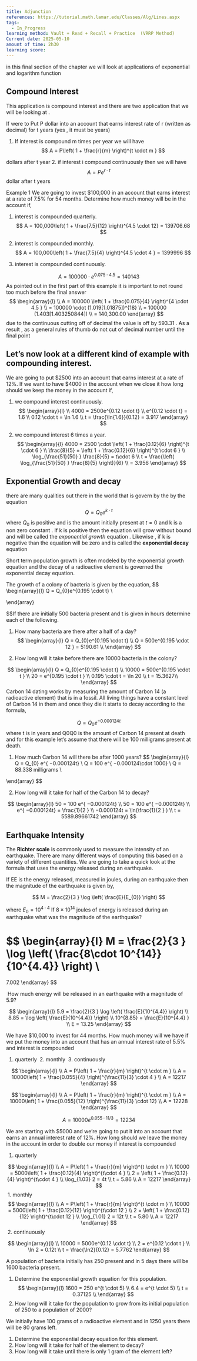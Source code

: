 ```yaml
---
title: Adjunction
references: https://tutorial.math.lamar.edu/Classes/Alg/Lines.aspx
tags:
  - In_Progress
learning method: Vault + Read + Recall + Practice  (VRRP Method)
Current date: 2025-05-10
amount of time: 2h30
learning score:
---
```




in this final section of the chapter we will look at applications of exponential and logarithm function 

## Compound Interest 

This application is compound interest and there are two application that we will be looking at . 

If were to Put P dollar into an account that earns interest rate of r (written as decimal) for t years (yes , it must be years) 

1. If interest is compound m times per year we will have 
$$
A  = P\left( 1  + \frac{r}{m} \right)^{t \cdot m  }
$$

dollars after t year 
2. if interest i compound continuously then  we will have 
$$
A =   Pe^{r \cdot t}
$$
dollar after t years  


Example 1 We are going to invest $100,000 in an account that earns interest at a rate of 7.5% for 54 months. Determine how much money will be in the account if,
1. interest is compounded quarterly.
$$
A  = 100,000\left( 1  + \frac{7.5}{12} \right)^{4.5 \cdot 12}  = 139706.68 
$$

2. interest is compounded monthly.
$$
A  = 100,000\left( 1  + \frac{7.5}{4} \right)^{4.5 \cdot 4 }  = 1399996 
$$
3. interest is compounded continuously. 


$$
A =  100000 \cdot e^{0.075 \cdot 4.5}   = 140143   
$$
As pointed out in the first part of this example it is important to not round too much before the final answer 
$$
\begin{array}{l} \\
A = 100000 \left( 1 + \frac{0.075}{4}  \right)^{4 \cdot 4.5 }  \\
= 100000 \cdot (1.019[1.01875])^{18}   \\
 =  100000 (1.403[1.403250844])  \\
  = 140,300.00 
\end{array}
$$
due to the continuous cutting off of decimal the value is off by 593.31 . As a result , as a general  rules of thumb do not cut of decimal number until the final point 

##  Let’s now look at a different kind of example with compounding interest.  
We are going to put $2500 into an account that earns interest at a rate of 12%. If we want to have $4000 in the account when we close it how long should we keep the money in the account if,
1. we compound interest continuously.
$$
\begin{array}{l} \\
4000 =   2500e^{0.12 \cdot t}   \\
e^{0.12 \cdot t}  = 1.6  \\
0.12 \cdot t =  \ln 1.6  \\
t =  \frac{\ln{1.6}}{0.12}   = 3.917 
\end{array}
$$





2. we compound interest 6 times a year.  
$$
\begin{array}{l}
4000  = 2500 \cdot \left( 1  + \frac{0.12}{6} \right)^{t \cdot 6  }   \\
\frac{8}{5}   =  \left( 1  + \frac{0.12}{6} \right)^{t \cdot 6  }   \\
\log_{\frac{51}{50} } \frac{8}{5}  =   t\cdot 6   \\
t =  \frac{\left( \log_{\frac{51}{50} } \frac{8}{5} \right)}{6}   \\
= 3.956  
\end{array}
$$


## Exponential  Growth and decay  

there are many qualities  out there in the world that is govern by the  by the equation 
$$
Q  =  Q_{0}e^{k\cdot  t}
$$
where $Q_{0}$ is positive and is the amount initially present at $t=0$ and k is a non zero constant . If k is positive then the equation will grow without bound and will be called the $exponential\; growth$ equation . Likewise , if k is negative than the equation will be zero  and is called the **exponential decay**  equation  

Short term population growth is often modeled by the exponential growth equation and the decay of a radioactive element is governed the exponential decay equation.

The growth of a colony of bacteria is given by the equation,
$$
\begin{array}{l}
 Q = Q_{0}e^{0.195 \cdot  t}     \\

\end{array}
 
$$If there are initially 500 bacteria present and t is given in hours determine each of the following.

1. How many bacteria are there after a half of a day?
$$
\begin{array}{l}
 Q = Q_{0}e^{0.195 \cdot  t}      \\
Q = 500e^{0.195 \cdot  12 }  =  5190.61  \\
\end{array}
$$

2. How long will it take before there are 10000 bacteria in the colony?

$$
\begin{array}{l}
 Q = Q_{0}e^{0.195 \cdot  t}      \\
10000 = 500e^{0.195 \cdot  t }   \\
20  =  e^{0.195 \cdot  t }   \\
 0.195 \cdot  t    = \ln 20   \\
t   = 15.3627\\
\end{array}
$$
Carbon 14 dating works by measuring the amount of Carbon 14 (a radioactive element) that is in a fossil. All living things have a constant level of Carbon 14 in them and once they die it starts to decay according to the formula, 

$$
Q   = Q_{0} e^{  
−0.000124t}
$$
where t is in years and Q0Q0 is the amount of Carbon 14 present at death and for this example let’s assume that there will be 100 milligrams present at death.

1. How much Carbon 14 will there be after 1000 years?
$$
\begin{array}{l}
Q   = Q_{0} e^{  −0.000124t}   \\
Q   = 100 e^{  −0.000124\cdot 1000}   \\
Q   =  88.338 milligrams \\

\end{array}
$$

2. How long will it take for half of the Carbon 14 to decay?

$$
\begin{array}{l}
 50   = 100 e^{  −0.000124t}    \\
 50   = 100 e^{  −0.000124t}   \\
e^{  −0.000124t}   = \frac{1}{2  }  \\
−0.000124t   =  \ln(\frac{1}{2  } )  \\
t =  5589.89661742
\end{array}
$$


## Earthquake  Intensity  
The **Richter scale** is commonly used to measure the intensity of an earthquake. There are many different ways of computing this based on a variety of different quantities. We are going to take a quick look at the formula that uses the energy released during an earthquake.

If EE is the energy released, measured in joules, during an earthquake then the magnitude of the earthquake is given by, 


$$
 M  = \frac{2}{3 } \log \left( \frac{E}{E_{0}} \right)
$$

where  $E_{0}   =  10^{4\cdot 4}$ 
If $8×10^{14}$ joules of energy is released during an earthquake what was the magnitude of the earthquake? 



$$
\begin{array}{l}
M  = \frac{2}{3 } \log \left( \frac{8\cdot  10^{14}}{10^{4.4}} \right)  \\
=   
7.002
\end{array}
$$



 How much energy will be released in an earthquake with a magnitude of 5.9?


$$
\begin{array}{l}
5.9 = \frac{2}{3 } \log \left( \frac{E}{10^{4.4}} \right)  \\
8.85  =  \log \left( \frac{E}{10^{4.4}} \right)    \\
10^{8.85}   =  \frac{E}{10^{4.4}  }  \\
E  =  13.25 
\end{array}
$$


We have $10,000 to invest for 44 months. How much money will we have if we put the money into an account that has an annual interest rate of 5.5% and interest is compounded
 
1. quarterly
 2. monthly
 3. continuously 

$$
\begin{array}{l} \\
A  = P\left( 1  + \frac{r}{m} \right)^{t \cdot m  } \\
A  = 10000\left( 1  + \frac{0.055}{4} \right)^{\frac{11}{3} \cdot 4 } \\
A = 12217
\end{array}
$$


$$
\begin{array}{l} \\
A  = P\left( 1  + \frac{r}{m} \right)^{t \cdot m  } \\
A  = 10000\left( 1  + \frac{0.055}{12} \right)^{\frac{11}{3} \cdot 12} \\
A = 12228 
\end{array}
$$

$$
A =   10000e^{0.055 \cdot 11/3} =  12234 
$$


We are starting with $5000 and we’re going to put it into an account that earns an annual interest rate of 12%. How long should we leave the money in the account in order to double our money if interest is compounded

1. quarterly

$$
\begin{array}{l} \\
A  = P\left( 1  + \frac{r}{m} \right)^{t \cdot m  } \\
10000  = 5000\left( 1  + \frac{0.12}{4} \right)^{t\cdot 4 }  \\
2 = \left( 1  + \frac{0.12}{4} \right)^{t\cdot 4 }    \\
\log_{1.03} 2   = 4t  \\
t = 5.86 \\
A = 12217
\end{array}
$$
 1. monthly
$$
\begin{array}{l} \\
A  = P\left( 1  + \frac{r}{m} \right)^{t \cdot m  } \\
10000  = 5000\left( 1  + \frac{0.12}{12} \right)^{t\cdot 12 }  \\
2 = \left( 1  + \frac{0.12}{12} \right)^{t\cdot 12 }    \\
\log_{1.01} 2   = 12t  \\
t = 5.80 \\
A = 12217
\end{array}
$$
 2. continuously

$$
\begin{array}{l} \\
10000 =   5000e^{0.12 \cdot t}  \\
2 =   e^{0.12  \cdot  t }   \\
\ln 2    =  0.12t    \\
t = \frac{\ln2}{0.12}  = 5.7762
\end{array}
$$

A population of bacteria initially has 250 present and in 5 days there will be 1600 bacteria present.

1. Determine the exponential growth equation for this population.
$$
\begin{array}{l}
 1600 = 250 e^{t \cdot  5}     \\
6.4  = e^{t \cdot  5}      \\
t =  0.37125 \\
\end{array}
$$
2. How long will it take for the population to grow from its initial population of 250 to a population of 2000?


We initially have 100 grams of a radioactive element and in 1250 years there will be 80 grams left.

1. Determine the exponential decay equation for this element.
2. How long will it take for half of the element to decay?
3. How long will it take until there is only 1 gram of the element left?